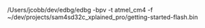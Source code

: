 /Users/jcobb/dev/edbg/edbg -bpv -t atmel_cm4 -f ~/dev/projects/sam4sd32c_xplained_pro/getting-started-flash.bin